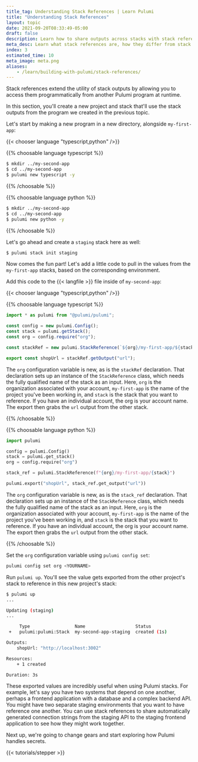```yaml
---
title_tag: Understanding Stack References | Learn Pulumi
title: "Understanding Stack References"
layout: topic
date: 2021-09-20T08:33:49-05:00
draft: false
description: Learn how to share outputs across stacks with stack references.
meta_desc: Learn what stack references are, how they differ from stack outputs, and how to share stack outputs from one Pulumi program to another in this tutorial.
index: 3
estimated_time: 10
meta_image: meta.png
aliases:
    - /learn/building-with-pulumi/stack-references/
---
```


Stack references extend the utility of stack outputs by allowing you to access them programmatically from another Pulumi program at runtime.

In this section, you'll create a new project and stack that'll use the stack outputs from the program we created in the previous topic.

Let's start by making a new program in a new directory, alongside `my-first-app`:

{{< chooser language "typescript,python" />}}

{{% choosable language typescript %}}

```bash
$ mkdir ../my-second-app
$ cd ../my-second-app
$ pulumi new typescript -y
```

{{% /choosable %}}

{{% choosable language python %}}

```bash
$ mkdir ../my-second-app
$ cd ../my-second-app
$ pulumi new python -y
```

{{% /choosable %}}

Let's go ahead and create a `staging` stack here as well:

```bash
$ pulumi stack init staging
```

Now comes the fun part! Let's add a little code to pull in the values from the
`my-first-app` stacks, based on the corresponding environment.

Add this code to the {{< langfile >}} file inside of `my-second-app`:

{{< chooser language "typescript,python" />}}

{{% choosable language typescript %}}

```typescript
import * as pulumi from "@pulumi/pulumi";

const config = new pulumi.Config();
const stack = pulumi.getStack();
const org = config.require("org");

const stackRef = new pulumi.StackReference(`${org}/my-first-app/${stack}`)

export const shopUrl = stackRef.getOutput("url");
```

The `org` configuration variable is new, as is the `stackRef` declaration. That
declaration sets up an instance of the `StackReference` class, which needs the
fully qualified name of the stack as an input. Here, `org` is the
organization associated with your account, `my-first-app` is the name of the
project you've been working in, and `stack` is the stack that you want to
reference. If you have an individual account, the org is your account name. The
export then grabs the `url` output from the other stack.

{{% /choosable %}}

{{% choosable language python %}}

```python
import pulumi

config = pulumi.Config()
stack = pulumi.get_stack()
org = config.require("org")

stack_ref = pulumi.StackReference(f"{org}/my-first-app/{stack}")

pulumi.export("shopUrl", stack_ref.get_output("url"))
```

The `org` configuration variable is new, as is the `stack_ref` declaration. That
declaration sets up an instance of the `StackReference` class, which needs the
fully qualified name of the stack as an input. Here, `org` is the
organization associated with your account, `my-first-app` is the name of the
project you've been working in, and `stack` is the stack that you want to
reference. If you have an individual account, the org is your account name. The
export then grabs the `url` output from the other stack.

{{% /choosable %}}

Set the `org` configuration variable using `pulumi config set`:

```bash
pulumi config set org <YOURNAME>
```

Run `pulumi up`. You'll see the value gets exported from the other project's
stack to reference in this new project's stack:

```bash
$ pulumi up
...

Updating (staging)
...

     Type                 Name                   Status
 +   pulumi:pulumi:Stack  my-second-app-staging  created (1s)

Outputs:
    shopUrl: "http://localhost:3002"

Resources:
    + 1 created

Duration: 3s
```

These exported values are incredibly useful when using Pulumi stacks. For example, let's say you have two systems that depend on one another, perhaps a frontend application with a database and a complex backend API. You might have two separate staging environments that you want to have reference one another. You can use stack references to share automatically generated connection strings from the staging API to the staging frontend application to see how they might work together.

Next up, we're going to change gears and start exploring how Pulumi handles secrets.

{{< tutorials/stepper >}}
